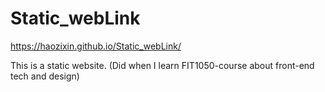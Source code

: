 # Static_webLink
https://haozixin.github.io/Static_webLink/

This is a static website. (Did when I learn FIT1050-course about front-end tech and design) 
